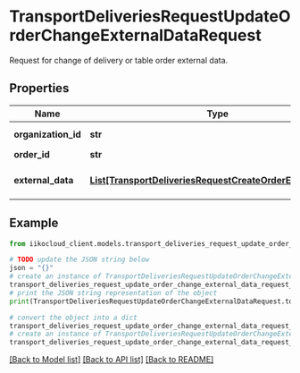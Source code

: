 # TransportDeliveriesRequestUpdateOrderChangeExternalDataRequest

Request for change of delivery or table order external data.

## Properties

Name | Type | Description | Notes
------------ | ------------- | ------------- | -------------
**organization_id** | **str** | Organization ID. | 
**order_id** | **str** | Order ID. | 
**external_data** | [**List[TransportDeliveriesRequestCreateOrderExternalData]**](TransportDeliveriesRequestCreateOrderExternalData.md) | External data to change. | 

## Example

```python
from iikocloud_client.models.transport_deliveries_request_update_order_change_external_data_request import TransportDeliveriesRequestUpdateOrderChangeExternalDataRequest

# TODO update the JSON string below
json = "{}"
# create an instance of TransportDeliveriesRequestUpdateOrderChangeExternalDataRequest from a JSON string
transport_deliveries_request_update_order_change_external_data_request_instance = TransportDeliveriesRequestUpdateOrderChangeExternalDataRequest.from_json(json)
# print the JSON string representation of the object
print(TransportDeliveriesRequestUpdateOrderChangeExternalDataRequest.to_json())

# convert the object into a dict
transport_deliveries_request_update_order_change_external_data_request_dict = transport_deliveries_request_update_order_change_external_data_request_instance.to_dict()
# create an instance of TransportDeliveriesRequestUpdateOrderChangeExternalDataRequest from a dict
transport_deliveries_request_update_order_change_external_data_request_from_dict = TransportDeliveriesRequestUpdateOrderChangeExternalDataRequest.from_dict(transport_deliveries_request_update_order_change_external_data_request_dict)
```
[[Back to Model list]](../README.md#documentation-for-models) [[Back to API list]](../README.md#documentation-for-api-endpoints) [[Back to README]](../README.md)


